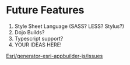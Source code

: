 # Future Features

1. Style Sheet Language (SASS? LESS? Stylus?)
2. Dojo Builds?
3. Typescript support?
4. YOUR IDEAS HERE!

[Esri/generator-esri-appbuilder-js/issues](https://github.com/Esri/generator-esri-appbuilder-js/issues)

